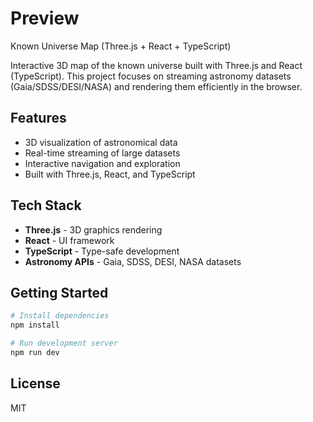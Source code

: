 # Preview

Known Universe Map (Three.js + React + TypeScript)

Interactive 3D map of the known universe built with Three.js and React (TypeScript).
This project focuses on streaming astronomy datasets (Gaia/SDSS/DESI/NASA) and rendering them efficiently in the browser.

## Features

- 3D visualization of astronomical data
- Real-time streaming of large datasets
- Interactive navigation and exploration
- Built with Three.js, React, and TypeScript

## Tech Stack

- **Three.js** - 3D graphics rendering
- **React** - UI framework
- **TypeScript** - Type-safe development
- **Astronomy APIs** - Gaia, SDSS, DESI, NASA datasets

## Getting Started

```bash
# Install dependencies
npm install

# Run development server
npm run dev
```

## License

MIT